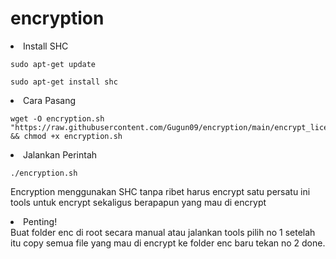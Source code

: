 # encryption

<li>Install SHC</li>
<pre><code>sudo apt-get update</code></pre>
<pre><code>sudo apt-get install shc</code></pre>

<li>Cara Pasang</li>
<pre><code>wget -O encryption.sh "https://raw.githubusercontent.com/Gugun09/encryption/main/encrypt_license.sh" && chmod +x encryption.sh</code></pre>
<li>Jalankan Perintah</li>
<pre><code>./encryption.sh</code></pre>

Encryption menggunakan SHC tanpa ribet harus encrypt satu persatu ini tools untuk encrypt sekaligus berapapun yang mau di encrypt

<li>Penting!</li>
Buat folder enc di root secara manual atau jalankan tools pilih no 1 setelah itu copy semua file yang mau di encrypt ke folder enc baru tekan no 2 done.
